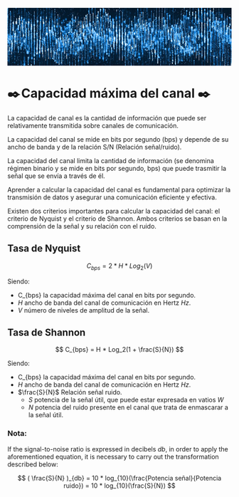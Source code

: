 ![Welcome](/images/physical_layer/Fourier/banner_waves.jpg)

# ✒️ Capacidad máxima del canal ✒️ 

La capacidad de canal es la cantidad de información que puede ser relativamente transmitida sobre canales de comunicación. 

La capacidad del canal se mide en bits por segundo (bps) y depende de su ancho de banda y de la relación S/N (Relación señal/ruido). 

La capacidad del canal limita la cantidad de información (se denomina régimen binario y se mide en bits por segundo, bps) que puede trasmitir la señal que se envía a través de él. 

Aprender a calcular la capacidad del canal es fundamental para optimizar la transmisión de datos y asegurar una comunicación eficiente y efectiva.

Existen dos criterios importantes para calcular la capacidad del canal: el criterio de Nyquist y el criterio de Shannon. Ambos criterios se basan en la comprensión de la señal y su relación con el ruido.

## Tasa de Nyquist

$$
C_{bps} = 2 * H * Log_2(V)
$$

Siendo: 
- C_{bps} la capacidad máxima del canal en bits por segundo.
- *H* ancho de banda del canal de comunicación en Hertz *Hz*. 
- *V* número de niveles de amplitud de la señal.

## Tasa de Shannon

$$
C_{bps} = H * Log_2(1 + \frac{S}{N})
$$

Siendo:
- C_{bps} la capacidad máxima del canal en bits por segundo.
- *H* ancho de banda del canal de comunicación en Hertz *Hz*. 
- $\frac{S}{N}$ Relación señal ruido.
  - *S* potencia de la señal útil, que puede estar expresada en vatios *W*
  - *N* potencia del ruido presente en el canal que trata de enmascarar a la señal útil.

### Nota: 

If the signal-to-noise ratio is expressed in decibels *db*, in order to apply the aforementioned equation, it is necessary to carry out the transformation described below:

$$
( \frac{S}{N} )_{db} = 10 * log_{10}(\frac{Potencia señal}{Potencia ruido}) = 10 * log_{10}(\frac{S}{N})
$$
